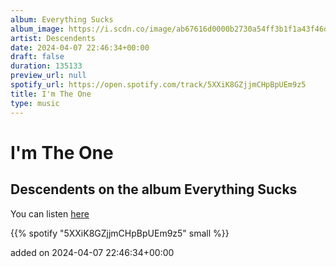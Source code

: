 ```yaml
---
album: Everything Sucks
album_image: https://i.scdn.co/image/ab67616d0000b2730a54ff3b1f1a43f46d28a6f3
artist: Descendents
date: 2024-04-07 22:46:34+00:00
draft: false
duration: 135133
preview_url: null
spotify_url: https://open.spotify.com/track/5XXiK8GZjjmCHpBpUEm9z5
title: I'm The One
type: music
---
```



# I'm The One

## Descendents on the album Everything Sucks

You can listen [here](https://open.spotify.com/track/5XXiK8GZjjmCHpBpUEm9z5)

{{% spotify "5XXiK8GZjjmCHpBpUEm9z5" small %}}

added on 2024-04-07 22:46:34+00:00